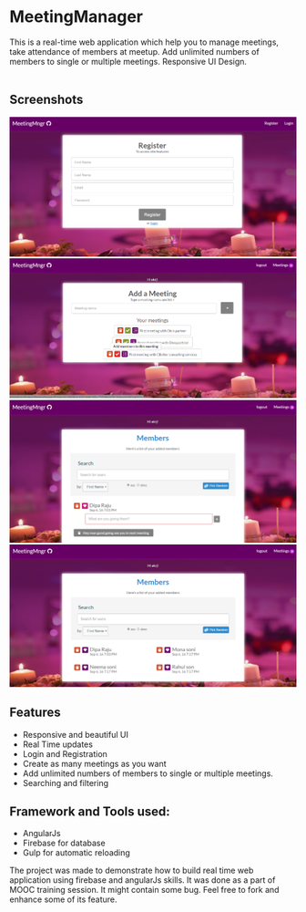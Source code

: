 # MeetingManager
This is a real-time web application which help you to manage meetings, take attendance of members at meetup. Add unlimited numbers of members to single or multiple meetings. Responsive UI Design. 
<br>
<br>

## Screenshots

<img src="screenshots/register.png" alt="screenshots"/>
<img src="screenshots/addmeeting.png" alt="screenshots"/>
<img src="screenshots/members.png" alt="screenshots"/>
<img src="screenshots/members_s.png" alt="screenshots"/>



## Features
<ul>
<li> Responsive and beautiful UI</li>
<li> Real Time updates</li>
<li> Login and Registration</li>
<li> Create as many meetings as you want</li>
<li> Add unlimited numbers of members to single or multiple meetings.</li>
<li> Searching and filtering</li>
</ul>


## Framework and Tools used:

<ul>
<li> AngularJs</li>
<li> Firebase for database</li>
<li>Gulp for automatic reloading</li>
</ul>

<p>The project was made to demonstrate how to build real time web application using firebase and angularJs skills. It was done as a part of MOOC training session. It might contain some bug. Feel free to fork and enhance some of its feature.<p>

